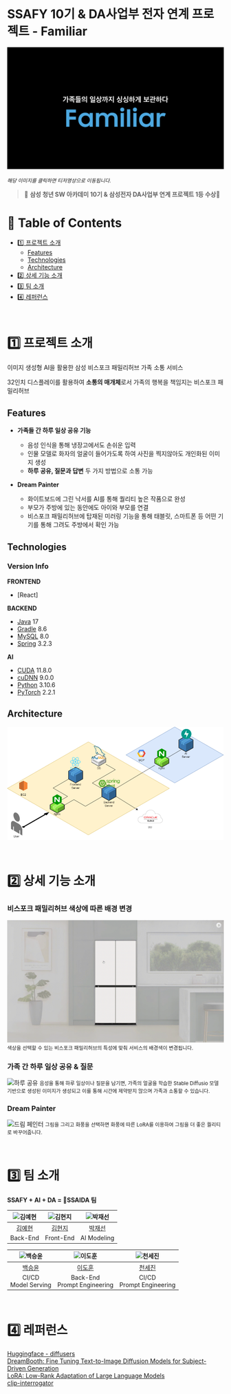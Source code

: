 # SSAFY 10기 & DA사업부 전자 연계 프로젝트 - Familiar

<!--프로젝트 대문 이미지-->
[![서비스 소개](./docs/서비스소개.png)](https://www.youtube.com/watch?v=DGH4enc_nlA)
<!-- <a href="https://www.youtube.com/watch?v=DGH4enc_nlA"><img src="https://github.com/ssaida-s003/familiar/tree/master/docs/%EC%84%9C%EB%B9%84%EC%8A%A4%EC%86%8C%EA%B0%9C.png" width="70%" height="70%"/></a> -->

<small>_해당 이미지를 클릭하면 티저영상으로 이동됩니다._</small>

>👑 **삼성 청년 SW 아카데미 10기 & 삼성전자 DA사업부 연계 프로젝트 1등 수상**👑
<!--목차-->
# 🎈 Table of Contents
- [1️⃣ 프로젝트 소개](#1️⃣-프로젝트-소개)
  - [Features](#features)
  - [Technologies](#technologies)
  - [Architecture](#architecture)
- [2️⃣ 상세 기능 소개](#2️⃣-상세-기능-소개)
- [3️⃣ 팀 소개](#3️⃣-팀-소개)
- [4️⃣ 레퍼런스](#4️⃣-레퍼런스)

<br>

# 1️⃣ 프로젝트 소개

이미지 생성형 AI을 활용한 삼성 비스포크 패밀리허브 가족 소통 서비스

32인치 디스플레이를 활용하여 **소통의 매개체**로서 가족의 행복을 책임지는 비스포크 패밀리허브


## Features

- **가족들 간 하루 일상 공유 기능**
  - 음성 인식을 통해 냉장고에서도 손쉬운 입력
  - 인물 모델로 화자의 얼굴이 들어가도록 하여 사진을 찍지않아도 개인화된 이미지 생성
  - **하루 공유, 질문과 답변** 두 가지 방법으로 소통 가능

- **Dream Painter**
  - 화이트보드에 그린 낙서를 AI를 통해 퀄리티 높은 작품으로 완성
  - 부모가 주방에 있는 동안에도 아이와 부모를 연결
  - 비스포크 패밀리허브에 탑재된 미러링 기능을 통해 태블릿, 스마트폰 등 어떤 기기를 통해 그려도 주방에서 확인 가능


## Technologies
### Version Info
**FRONTEND**
- [React]

**BACKEND**
- [Java](https://www.java.com/ko/) 17
- [Gradle](https://gradle.org/) 8.6
- [MySQL](https://www.mysql.com/) 8.0
- [Spring](https://spring.io/) 3.2.3

**AI**
- [CUDA](https://developer.nvidia.com/cuda-toolkit) 11.8.0
- [cuDNN](https://developer.nvidia.com/cudnn) 9.0.0
- [Python](https://www.python.org/) 3.10.6
- [PyTorch](https://pytorch.org/) 2.2.1

## Architecture
![Architecture](docs/Architecture.png)

<br>

# 2️⃣ 상세 기능 소개
### 비스포크 패밀리허브 색상에 따른 배경 변경

![색상 선택](./docs/비스포크-색상선택.gif)
<small>색상을 선택할 수 있는 비스포크 패밀리허브의 특성에 맞춰 서비스의 배경색이 변경됩니다.</small>


### 가족 간 하루 일상 공유 & 질문 
![하루 공유](./docs/하루공유_질문.gif)
<small>
음성을 통해 하루 일상이나 질문을 남기면, 가족의 얼굴을 학습한 Stable Diffusio 모델 기반으로 생성된 이미지가 생성되고 이를 통해 시간에 제약받지 않으며 가족과 소통할 수 있습니다.
</small>

### Dream Painter
![드림 페인터](./docs/드림페인터.gif)
<small>그림을 그리고 화풍을 선택하면 화풍에 따른 LoRA를 이용하여 그림을 더 좋은 퀄리티로 바꾸어줍니다.
</small>

<br>

# 3️⃣ 팀 소개

**SSAFY + AI + DA = 🥤SSAIDA 팀**
<!-- <center>
<table>
    <tr height="160px">
        <td align="center" width="200px">
            <a href="https://github.com/yeaaaaahhhhh"><img height="150" width="100" src="https://file.notion.so/f/f/160592ad-dc63-481b-8566-2afbd2df9f93/b7e00f7c-1971-4c21-98fd-28e18f28e230/Untitled.png?id=95b815a7-865a-4708-9d3d-63a90b9d52e5&table=block&spaceId=160592ad-dc63-481b-8566-2afbd2df9f93&expirationTimestamp=1712282400000&signature=lihyj5b4H9gVaoh7OCsbcorWxbMb9Dhlg0khLq9KOxk&downloadName=Untitled.png"/></a>
            <br />
            <a href="https://github.com/yeaaaaahhhhh">김예현</a>
        </td>
        <td align="center" width="200px">
            <a href="https://github.com/KINHYEONJI"><img height="150" width="100px" src="https://file.notion.so/f/f/160592ad-dc63-481b-8566-2afbd2df9f93/d48b1d41-9428-480a-b9b1-4dcad278e54e/Untitled.png?id=f7eba59a-9657-4b50-b4c9-27d274677d36&table=block&spaceId=160592ad-dc63-481b-8566-2afbd2df9f93&expirationTimestamp=1712282400000&signature=tmYelULG-S_piP0IpnY3rNLbCvqLIY0qZ_Je0iAwMcA&downloadName=Untitled.png"/></a>
            <br />
            <a href="https://github.com/KINHYEONJI">김현지</a>
        </td>
        <td align="center" width="200px">
            <a href="https://github.com/Jaeseon95"><img height="150px" width="100px" src="https://file.notion.so/f/f/160592ad-dc63-481b-8566-2afbd2df9f93/13879bd8-fcd4-4655-9142-9a2352b78c98/Untitled.png?id=27017017-96b3-4d69-86a2-d7f44d05006c&table=block&spaceId=160592ad-dc63-481b-8566-2afbd2df9f93&expirationTimestamp=1712282400000&signature=VusIK4gMdpRLIy5O7wFGO2GnqO0Hn2ZlB7neGMZXblU&downloadName=Untitled.png"/></a>
            <br />
            <a href="https://github.com/Jaeseon95">박재선</a>
        </td>
    </tr>
    <tr height="30px">
        <td align="center">
            Back-End
            <br />
        </td>
        <td align="center">
            Front-End    
        </td>
        <td align="center">
            AI Modeling
        <br>
        </td>
    </tr>
    <tr height="160px">
        <td align="center" width="200px">
            <a href="https://github.com/fangdol888"><img height="150" width="100" src="https://file.notion.so/f/f/160592ad-dc63-481b-8566-2afbd2df9f93/5c60b1b8-92c1-4bc9-9121-fc25b1c64923/Untitled.png?id=4f9e3fac-2c1e-41b4-920f-cf98ed3c29a6&table=block&spaceId=160592ad-dc63-481b-8566-2afbd2df9f93&expirationTimestamp=1712282400000&signature=zRijfhxtPaN8T83fBQxA-vf_Kenm0s3namhHu7TCiws&downloadName=Untitled.png"/></a>
            <br />
            <a href="https://github.com/fangdol888">백승윤</a>
        </td>
        <td align="center" width="200px">
            <a href="https://github.com/dokuny"><img height="150" width="100px" src="https://file.notion.so/f/f/160592ad-dc63-481b-8566-2afbd2df9f93/bd3d1918-c534-4ced-8872-58436bd624c3/Untitled.png?id=19a688bc-e3c5-4ed7-8b0c-10832964402d&table=block&spaceId=160592ad-dc63-481b-8566-2afbd2df9f93&expirationTimestamp=1712282400000&signature=cEZV2y5J3UW9vnZHRlhMCL4zlAvCKGfq0-ICnKPHFF0&downloadName=Untitled.png"/></a>
            <br />
            <a href="https://github.com/dokuny">이도훈</a>
        </td>
        <td align="center" width="200px">
            <a href="https://github.com/sejinnnnnn"><img height="150px" width="100px" src="https://file.notion.so/f/f/160592ad-dc63-481b-8566-2afbd2df9f93/9a1f854e-b922-4e06-891e-ca91e78ad3f1/Untitled.png?id=3fbf6dc8-cf0a-4bcc-bb78-0a4b1623e7b4&table=block&spaceId=160592ad-dc63-481b-8566-2afbd2df9f93&expirationTimestamp=1712282400000&signature=TVw8h3GwigRX74FIC0Ll1hCDK15R4lCxHB7oLWLCOiU&downloadName=Untitled.png"/></a>
            <br />
            <a href="https://github.com/sejinnnnnn">천세진</a>
        </td>
    </tr>
    <tr height="30px">
        <td align="center">
            CI/CD
            <br />
            Model Serving
        </td>
        <td align="center">
            Back-End
            <br />
            Prompt Engineering
        </td>
        <td align="center">
            CI/CD
           <br />
            Prompt Engineering
        </td>
    </tr>
<table>
</center> -->

| ![김예현](./docs/예현.png) | ![김현지](./docs/현지.png) | ![박재선](./docs/재선.png) |
|:---:|:---:|:---:|
| [김예현](https://github.com/yeaaaaahhhhh) | [김현지](https://github.com/KINHYEONJI) | [박재선](https://github.com/Jaeseon95) |
| Back-End | Front-End | AI Modeling |


| ![백승윤](./docs/승윤.png) | ![이도훈](./docs/도훈.png) | ![천세진](./docs/세진.png) |
|:---:|:---:|:---:|
| [백승윤](https://github.com/fangdol888) | [이도훈](https://github.com/dokuny) | [천세진](https://github.com/sejinnnnnn) |
| CI/CD<br/>Model Serving | Back-End<br/>Prompt Engineering | CI/CD<br/>Prompt Engineering |

<br>

# 4️⃣ 레퍼런스
[Huggingface - diffusers](https://huggingface.co/docs/diffusers/index)  
[DreamBooth: Fine Tuning Text-to-Image Diffusion Models for Subject-Driven Generation](https://dreambooth.github.io/)  
[LoRA: Low-Rank Adaptation of Large Language Models](https://github.com/microsoft/LoRA)  
[clip-interrogator](https://github.com/pharmapsychotic/clip-interrogator)


<!--URLS-->
[license-url]: LICENSE.md
[contribution-url]: CONTRIBUTION.md
[readme-eng-url]: ../README.md
